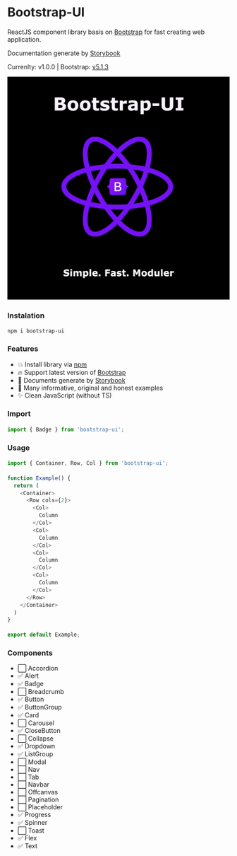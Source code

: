 # **Bootstrap-UI**

ReactJS component library basis on [Bootstrap](https://getbootstrap.com/) for fast creating web application.

Documentation generate by [Storybook](storybook.js.org)

Currenlty: v1.0.0 | Bootstrap: [v5.1.3](https://www.npmjs.com/package/bootstrap)

![BootstrapUILogo](./img/bootstrap-ui.png)

### **Instalation**
```shell
npm i bootstrap-ui
```

### **Features**
+ 💥 Install library via [npm](https://www.npmjs.com)
+ 🔥 Support latest version of [Bootstrap](https://github.com/twbs/bootstrap/releases/tag/v5.1.3)
+ 🧾 Documents generate by [Storybook](https://www.storybook.js.org)
+ 📖 Many informative, original and honest examples
+ ✨ Clean JavaScript (without TS)

### **Import**
```js
import { Badge } from 'bootstrap-ui';
```

### **Usage**
```js
import { Container, Row, Col } from 'bootstrap-ui';

function Example() {
  return (
    <Container>
      <Row cols={2}>
        <Col>
          Column
        </Col>
        <Col>
          Column
        </Col>
        <Col>
          Column
        </Col>
        <Col>
          Column
        </Col>
      </Row>
    </Container>
  )
}

export default Example;
```

### **Components**
+ ⬜ Accordion
+ ✅ Alert
+ ✅ Badge
+ ⬜ Breadcrumb
+ ✅ Button
+ ✅ ButtonGroup
+ ✅ Card
+ ⬜ Carousel
+ ✅ CloseButton
+ ⬜ Collapse
+ ✅ Dropdown
+ ✅ ListGroup
+ ⬜ Modal
+ ⬜ Nav
+ ⬜ Tab
+ ⬜ Navbar
+ ⬜ Offcanvas
+ ⬜ Pagination
+ ⬜ Placeholder
+ ✅ Progress
+ ✅ Spinner
+ ⬜ Toast
+ ✅ Flex
+ ✅ Text
